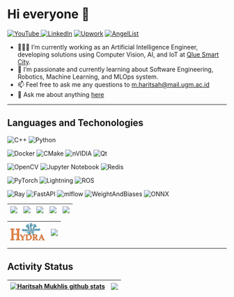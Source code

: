 # Hi everyone :wave:
[![YouTube](https://img.shields.io/badge/YouTube-%23FF0000.svg?style=for-the-badge&logo=YouTube&logoColor=white)
](https://www.youtube.com/channel/UChu7-nbJ65o8RTDaW2ck5vA)
[![LinkedIn](https://img.shields.io/badge/LinkedIn-0077B5?style=for-the-badge&logo=linkedin&logoColor=white)](https://www.linkedin.com/in/haritsahm19830/)
[![Upwork](https://img.shields.io/badge/UpWork-6FDA44?style=for-the-badge&logo=Upwork&logoColor=white)](https://www.upwork.com/workwith/muhammadharitsahm)
[![AngelList](https://img.shields.io/badge/AngelList-%23D4D4D4.svg?style=for-the-badge&logo=AngelList&logoColor=black)
](https://angel.co/u/m-haritsah)

- 👨🏻‍💻 I’m currently working as an Artificial Intelligence Engineer, developing solutions using Computer Vision, AI, and IoT at [Qlue Smart City](https://www.qlue.co.id/).
- 🔬 I’m passionate and currently learning about Software Engineering, Robotics, Machine Learning, and MLOps system.
- 📫 Feel free to ask me any questions to m.haritsah@mail.ugm.ac.id
- 💬 Ask me about anything [here](https://github.com/haritsahm/haritsahm/issues)

---
## Languages and Techonologies

![C++](https://img.shields.io/badge/C%2B%2B-00599C?style=for-the-badge&logo=c%2B%2B&logoColor=white)
![Python](https://img.shields.io/badge/Python-3776AB?style=for-the-badge&logo=python&logoColor=white)

![Docker](https://img.shields.io/badge/docker-%230db7ed.svg?style=for-the-badge&logo=docker&logoColor=white)
![CMake](https://img.shields.io/badge/CMake-%23008FBA.svg?style=for-the-badge&logo=cmake&logoColor=white)
![nVIDIA](https://img.shields.io/badge/nVIDIA-%2376B900.svg?style=for-the-badge&logo=nVIDIA&logoColor=white)
![Qt](https://img.shields.io/badge/Qt-%23217346.svg?style=for-the-badge&logo=Qt&logoColor=white)

![OpenCV](https://img.shields.io/badge/opencv-%23white.svg?style=for-the-badge&logo=opencv&logoColor=white)
![Jupyter Notebook](https://img.shields.io/badge/jupyter-%23FA0F00.svg?style=for-the-badge&logo=jupyter&logoColor=white)
![Redis](https://img.shields.io/badge/redis-%23DD0031.svg?style=for-the-badge&logo=redis&logoColor=white)

![PyTorch](https://img.shields.io/badge/PyTorch-%23EE4C2C.svg?style=for-the-badge&logo=PyTorch&logoColor=white)
![Lightning](https://img.shields.io/badge/Lightning-792ee5?style=for-the-badge&logo=pytorchlightning&logoColor=white)
![ROS](https://img.shields.io/badge/ros-%230A0FF9.svg?style=for-the-badge&logo=ros&logoColor=white)

![Ray](https://img.shields.io/badge/ray-008DE4?style=for-the-badge&logo=ray&logoColor=white)
![FastAPI](https://img.shields.io/badge/FastAPI-005571?style=for-the-badge&logo=fastapi)
![mlflow](https://img.shields.io/badge/mlflow-%23d9ead3.svg?style=for-the-badge&logo=numpy&logoColor=blue)
![WeightAndBiases](https://img.shields.io/badge/W&B-F6C915?style=for-the-badge&logo=weightsandbiases&logoColor=black)
![ONNX](https://img.shields.io/badge/ONNX-A6A9AA?style=for-the-badge&logo=onnx&logoColor=white)

| <img align="center" src="https://user-images.githubusercontent.com/13848158/155354483-75d9853f-7154-4d95-8190-9ad7a73d6654.png" width="40" /> | <img align="center" src="https://pbs.twimg.com/profile_images/1613861791515164672/B0KbTzkx_400x400.jpg" width="40"> | <img align="center" src="https://media.licdn.com/dms/image/C4D0BAQGymruMZwClxw/company-logo_200_200/0/1668685446449?e=2147483647&v=beta&t=-behWvv4hZ9QFMkomDJQKTGhuheYxAiGMPLr_rKbmaQ" width="40"> | <img align="center" src="https://github.com/voxel51/fiftyone/blob/develop/docs/source/_static/images/voxel51_300dpi.png?raw=true" width="40" style="background-color:white"> | <img align="center" src="https://github.com/dagster-io/dagster/blob/master/docs/next/public/assets/logos/small.png?raw=true" height="40" style="background-color:white"> |
| --- | --- | --- | --- | --- |

| <img align="center" src="https://raw.githubusercontent.com/facebookresearch/hydra/53d07f56a272485cc81596d23aad33e18e007091/website/static/img/Hydra-Readme-logo1.svg" height="40" style="background-color:white"> | <img align="center" src="https://upload.wikimedia.org/wikipedia/commons/c/cd/Boost.png?20190727052955" height="40" style="background-color:white"> |
| ------------- | ------------- |

---
## Activity Status

| <a href="https://github.com/anuraghazra/github-readme-stats"><img align="center" src="https://github-readme-stats.vercel.app/api?username=haritsahm&show_icons=true&include_all_commits=true&theme=buefy&hide_border=true" alt="Haritsah Mukhlis github stats" /></a> | <a href="https://github.com/anuraghazra/github-readme-stats"><img align="center" src="https://github-readme-stats.vercel.app/api/top-langs/?username=haritsahm&layout=compact&theme=buefy&hide_border=true" /></a> |
| ------------- | ------------- |